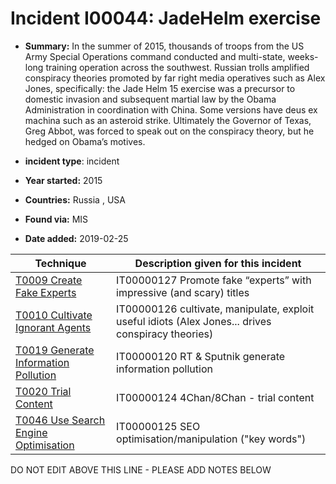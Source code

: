 # Incident I00044: JadeHelm exercise

* **Summary:** In the summer of 2015, thousands of troops from the US Army Special Operations command conducted and multi-state, weeks-long training operation across the southwest. Russian trolls amplified conspiracy theories promoted by far right media operatives such as Alex Jones, specifically: the Jade Helm 15 exercise was a precursor to domestic invasion and subsequent martial law by the Obama Administration in coordination with China. Some versions have deus ex machina such as an asteroid strike. Ultimately the Governor of Texas, Greg Abbot, was forced to speak out on the conspiracy theory, but he hedged on Obama’s motives.

* **incident type**: incident

* **Year started:** 2015

* **Countries:** Russia , USA

* **Found via:** MIS

* **Date added:** 2019-02-25
 

| Technique | Description given for this incident |
| --------- | ------------------------- |
| [T0009 Create Fake Experts](../../generated_pages/techniques/T0009.md) | IT00000127 Promote fake “experts” with impressive (and scary) titles |
| [T0010 Cultivate Ignorant Agents](../../generated_pages/techniques/T0010.md) | IT00000126 cultivate, manipulate, exploit useful idiots (Alex Jones... drives conspiracy theories) |
| [T0019 Generate Information Pollution](../../generated_pages/techniques/T0019.md) | IT00000120 RT & Sputnik generate information pollution |
| [T0020 Trial Content](../../generated_pages/techniques/T0020.md) | IT00000124 4Chan/8Chan - trial content |
| [T0046 Use Search Engine Optimisation](../../generated_pages/techniques/T0046.md) | IT00000125 SEO optimisation/manipulation ("key words") |


DO NOT EDIT ABOVE THIS LINE - PLEASE ADD NOTES BELOW
